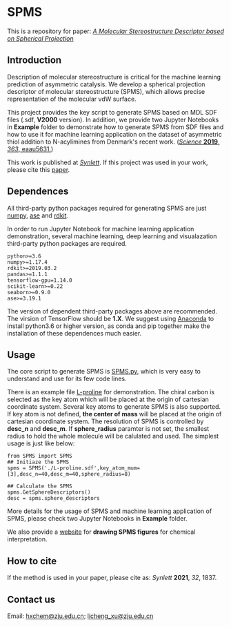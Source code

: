 # SPMS

This is a repository for paper: [*A Molecular Stereostructure Descriptor based on Spherical Projection*](https://www.thieme-connect.de/products/ejournals/abstract/10.1055/s-0040-1705977)

## Introduction

Description of molecular stereostructure is critical for the machine learning prediction of asymmetric catalysis. We develop a spherical projection descriptor of molecular stereostructure (SPMS), which allows precise representation of the molecular vdW surface.

This project provides the key script to generate SPMS based on MDL SDF files (.sdf, **V2000** version). In addition, we provide two Jupyter Notebooks in **Example** folder to demonstrate how to generate SPMS from SDF files and how to use it for machine learning application on the dataset of asymmetric thiol addition to N-acylimines from Denmark's recent work. ([*Science* **2019**, *363*, eaau5631.](https://science.sciencemag.org/content/363/6424/eaau5631))

This work is published at [*Synlett*](http://doi.org/10.1055/s-0040-1705977). If this project was used in your work, please cite this [paper](http://doi.org/10.1055/s-0040-1705977).

## Dependences

All third-party python packages required for generating SPMS are just [numpy](https://numpy.org/), [ase](https://wiki.fysik.dtu.dk/ase/index.html) and [rdkit](http://rdkit.org/).

In order to run Jupyter Notebook for machine learning application demonstration, several machine learning, deep learning and visualazation third-party python packages are required.

```
python>=3.6
numpy>=1.17.4
rdkit>=2019.03.2
pandas>=1.1.1
tensorflow-gpu=1.14.0
scikit-learn>=0.22
seaborn>=0.9.0
ase>=3.19.1
```

The version of dependent third-party packages above are recommended. The virsion of TensorFlow should be **1.X**. We suggest using [Anaconda](https://www.anaconda.com/) to install python3.6 or higher version, as conda and pip together make the installation of these dependences much easier.

## Usage

The core script to generate SPMS is [SPMS.py](https://github.com/licheng-xu-echo/SPMS/blob/master/SPMS.py), which is very easy to understand and use for its few code lines.

There is an example file [L-proline](https://github.com/licheng-xu-echo/SPMS/blob/master/Example/sdf_examples/L-proline.sdf) for demonstration. The chiral carbon is selected as the key atom which will be placed at the origin of cartesian coordinate system. Several key atoms to generate SPMS is also supported. If key atom is not defined, **the center of  mass** will be placed at the origin of cartesian coordinate system. The resolution of SPMS is controlled by **desc_n** and **desc_m**. If **sphere_radius** paramter is not set, the smallest radius to hold the whole molecule will be calulated and used. The simplest usage is just like below:

```
from SPMS import SPMS
## Initiaze the SPMS
spms = SPMS('./L-proline.sdf',key_atom_mum=[3],desc_n=40,desc_m=40,sphere_radius=8)

## Calculate the SPMS
spms.GetSphereDescriptors()
desc = spms.sphere_descriptors
```

More details for the usage of SPMS and machine learning application of SPMS, please check two Jupyter Notebooks in **Example** folder.

We also provide a [website](http://www.spmsgen.net/) for **drawing SPMS figures** for chemical interpretation.

## How to cite

If the method is used in your paper, please cite as: *Synlett* **2021**, *32*, 1837.

## Contact us

Email: hxchem@zju.edu.cn; licheng_xu@zju.edu.cn

